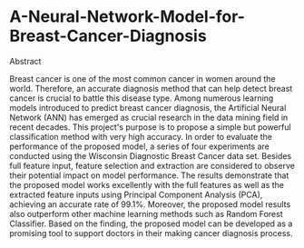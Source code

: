 # A-Neural-Network-Model-for-Breast-Cancer-Diagnosis

Abstract

Breast cancer is one of the most common cancer in women around the world. Therefore, an accurate diagnosis method that can help detect breast cancer is crucial to battle this disease type. Among numerous learning models introduced to predict breast cancer diagnosis, the Artificial Neural Network (ANN) has emerged as crucial  research in the data mining field in recent decades. This project's purpose is to propose a simple but powerful classification method with very high accuracy. In order to evaluate the performance of the proposed model, a series of four experiments are conducted using the Wisconsin Diagnostic Breast Cancer data set. Besides full feature input, feature selection and extraction are considered to observe their potential impact on model performance. The results demonstrate that the proposed model works excellently with the full features as well as the extracted feature inputs using Principal Component Analysis (PCA), achieving an accurate rate of 99.1%. Moreover, the proposed model results also outperform other machine learning methods such as Random Forest Classifier.  Based on the finding,  the proposed model can be developed as a promising tool to support doctors in their making cancer diagnosis process. 
